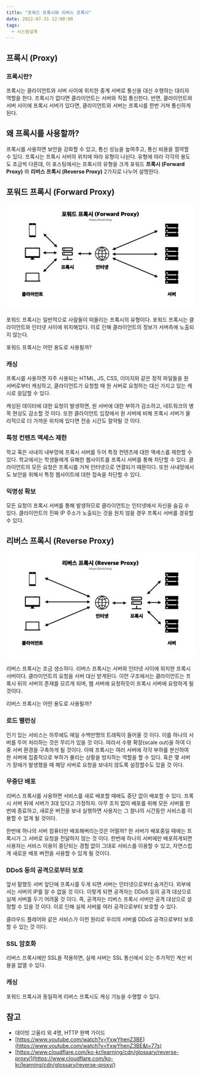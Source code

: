 ```yaml
---
title: "포워드 프록시와 리버스 프록시"
date: 2022-07-31 12:00:00
tags:
  - 시스템설계
---
```


## 프록시 (Proxy)

### 프록시란?

프록시는 클라이언트와 서버 사이에 위치한 중계 서버로 통신을 대신 수행하는 대리자 역할을 한다. 프록시가 없다면 클라이언트는 서버와 직접 통신한다. 반면, 클라이언트와 서버 사이에 프록시 서버가 있다면, 클라이언트와 서버는 프록시를 한번 거쳐 통신하게된다.

## 왜 프록시를 사용할까?

프록시를 사용하면 보안을 강화할 수 있고, 통신 성능을 높여주고, 통신 비용을 절약할 수 있다. 프록시는 프록시 서버의 위치에 따라 유형이 나뉜다. 유형에 따라 각각의 용도도 조금씩 다른데, 이 포스팅에서는 프록시의 유형을 크게 포워드 **프록시 (Forward Proxy)** 와 **리버스 프록시 (Reverse Proxy)** 2가지로 나누어 설명한다.

## 포워드 프록시 (Forward Proxy)

![포워드 프록시 (Forward Proxy)](./forward-proxy.png)

포워드 프록시는 일반적으로 사람들이 떠올리는 프록시의 유형이다. 포워드 프록시는 클라이언트와 인터넷 사이에 위치해있다. 이로 인해 클라이언트의 정보가 서버측에 노출되지 않는다.

포워드 프록시는 어떤 용도로 사용될까?

### 캐싱

프록시를 사용하면 자주 사용되는 HTML, JS, CSS, 이미지와 같은 정적 파일들을 원 서버로부터 캐싱하고, 클라이언트가 요청할 때 원 서버로 요청하는 대신 가지고 있는 캐시로 응답할 수 있다.

캐싱된 데이터에 대한 요청이 발생하면, 원 서버에 대한 부하가 감소하고, 네트워크의 병목 현상도 감소할 것 이다. 또한 클라이언트 입장에서 원 서버에 비해 프록시 서버가 물리적으로 더 가까운 위치에 있다면 전송 시간도 절약될 것 이다.

### 특정 컨텐츠 액세스 제한

학교 혹은 사내의 내부망에 프록시 서버를 두어 특정 컨텐츠에 대한 액세스를 제한할 수 있다. 학교에서는 학생들에게 유해한 웹사이트를 프록시 서버를 통해 차단할 수 있다. 클라이언트의 모든 요청은 프록시를 거쳐 인터넷으로 연결되기 때문이다. 또한 사내망에서도 보안을 위해서 특정 웹사이트에 대한 접속을 차단할 수 있다.

### 익명성 확보

모든 요청이 프록시 서버를 통해 발생하므로 클라이언트는 인터넷에서 자신을 숨길 수 있다. 클라이언트의 진짜 IP 주소가 노출되는 것을 원치 않을 경우 프록시 서버를 경유할 수 있다.

## 리버스 프록시 (Reverse Proxy)

![리버스 프록시 (Reverse Proxy)](./reverse-proxy.png)

리버스 프록시는 조금 생소하다. 리버스 프록시는 서버와 인터넷 사이에 위치한 프록시 서버이다. 클라이언트의 요청을 서버 대신 받게된다. 이런 구조에서는 클라이언트는 프록시 뒤의 서버의 존재를 모르게 되며, 웹 서버에 요청하듯이 프록시 서버에 요청하게 될 것이다.

리버스 프록시는 어떤 용도로 사용될까?

### 로드 밸런싱

인기 있는 서비스는 하루에도 매일 수백만명의 트래픽이 들어올 것 이다. 이를 하나의 서버를 두어 처리하는 것은 무리가 있을 것 이다. 따라서 수평 확장(scale out)을 하여 다중 서버 환경을 구축하게 될 것이다. 이때 프록시는 여러 서버에 각각 부하를 분산하여 한 서버에 집중적으로 부하가 몰리는 상황을 방지하는 역할을 할 수 있다. 혹은 몇 서버가 장애가 발생했을 때 해당 서버로 요청을 보내지 않도록 설정할수도 있을 것 이다.

### 무중단 배포

리버스 프록시를 사용하면 서비스를 새로 배포할 때에도 중단 없이 배포할 수 있다. 프록시 서버 뒤에 서버가 3대 있다고 가정하자. 아무 조치 없이 배포를 위해 모든 서버를 한번에 종료하고, 새로운 버전을 보내 실행하면 사용자는 그 찰나의 시간동안 서비스를 이용할 수 없게 될 것이다.

한번에 하나의 서버 컴퓨터만 배포해버리는것은 어떨까? 한 서버가 배포중일 때에는 프록시가 그 서버로 요청을 전달하지 않는 것 이다. 한번에 하나의 서버에만 배포하게되면 사용자는 서비스 이용이 중단되는 경험 없이 그대로 서비스를 이용할 수 있고, 자연스럽게 새로운 배포 버전을 사용할 수 있게 될 것이다.

### DDoS 등의 공격으로부터 보호

앞서 말했듯 서버 앞단에 프록시를 두게 되면 서버는 인터넷으로부터 숨겨진다. 외부에서는 서버의 IP를 알 수 없을 것 이다. 이렇게 되면 공격자는 DDoS 등의 공격 대상으로 실제 서버를 두기 어려울 것 이다. 즉, 공격자는 리버스 프록시 서버만 공격 대상으로 설정할 수 있을 것 이다. 이로 인해 실제 서버를 여러 공격으로부터 보호할 수 있다.

클라우드 플레어와 같은 서비스가 이런 원리로 우리의 서버를 DDoS 공격으로부터 보호할 수 있는 것 이다.

### SSL 암호화

리버스 프록시에만 SSL을 적용하면, 실제 서버는 SSL 통신에서 오는 추가적인 계산 비용을 없앨 수 있다.

### 캐싱

포워드 프록시과 동일하게 리버스 프록시도 캐싱 기능을 수행할 수 있다.

## 참고

- 데이빗 고울리 외 4명, HTTP 완벽 가이드
- [https://www.youtube.com/watch?v=YxwYhenZ3BE](https://www.youtube.com/watch?v=YxwYhenZ3BE&t=77s)
- [https://www.cloudflare.com/ko-kr/learning/cdn/glossary/reverse-proxy/](https://www.cloudflare.com/ko-kr/learning/cdn/glossary/reverse-proxy/)
